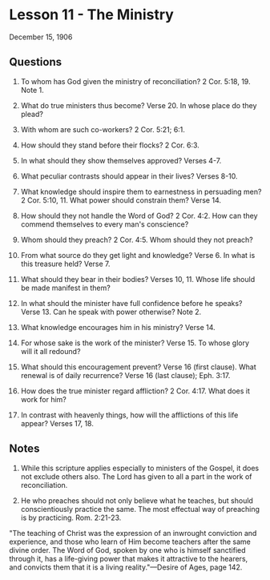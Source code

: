 # Lesson 11 - The Ministry

December 15, 1906

## Questions

1. To whom has God given the ministry of reconciliation? 2 Cor. 5:18, 19. Note 1.

2. What do true ministers thus become? Verse 20. In whose place do they plead?

3. With whom are such co-workers? 2 Cor. 5:21; 6:1.

4. How should they stand before their flocks? 2 Cor. 6:3.

5. In what should they show themselves approved? Verses 4-7.

6. What peculiar contrasts should appear in their lives? Verses 8-10.

7. What knowledge should inspire them to earnestness in persuading men? 2 Cor. 5:10, 11. What power should constrain them? Verse 14.

8. How should they not handle the Word of God? 2 Cor. 4:2. How can they commend themselves to every man's conscience?

9. Whom should they preach? 2 Cor. 4:5. Whom should they not preach?

10. From what source do they get light and knowledge? Verse 6. In what is this treasure held? Verse 7.

11. What should they bear in their bodies? Verses 10, 11. Whose life should be made manifest in them?

12. In what should the minister have full confidence before he speaks? Verse 13. Can he speak with power otherwise? Note 2.

13. What knowledge encourages him in his ministry? Verse 14.

14. For whose sake is the work of the minister? Verse 15. To whose glory will it all redound?

15. What should this encouragement prevent? Verse 16 (first clause). What renewal is of daily recurrence? Verse 16 (last clause); Eph. 3:17.

16. How does the true minister regard affliction? 2 Cor. 4:17. What does it work for him?

17. In contrast with heavenly things, how will the afflictions of this life appear? Verses 17, 18.

## Notes

1. While this scripture applies especially to ministers of the Gospel, it does not exclude others also. The Lord has given to all a part in the work of reconciliation.

2. He who preaches should not only believe what he teaches, but should conscientiously practice the same. The most effectual way of preaching is by practicing. Rom. 2:21-23.

"The teaching of Christ was the expression of an inwrought conviction and experience, and those who learn of Him become teachers after the same divine order. The Word of God, spoken by one who is himself sanctified through it, has a life-giving power that makes it attractive to the hearers, and convicts them that it is a living reality."—Desire of Ages, page 142.